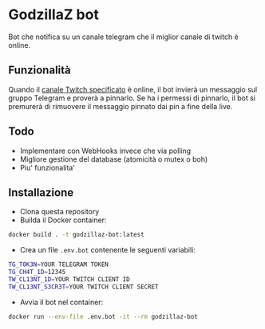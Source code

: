 # GodzillaZ bot

Bot che notifica su un canale telegram che il miglior canale di twitch è online.

## Funzionalità

Quando il [canale Twitch specificato](./main.ts) è online, il bot invierà un
messaggio sul gruppo Telegram e proverà a pinnarlo. Se ha i permessi di
pinnarlo, il bot si premurerà di rimuovere il messaggio pinnato dai pin a fine
della live.

## Todo

- Implementare con WebHooks invece che via polling
- Migliore gestione del database (atomicità o mutex o boh)
- Piu' funzionalita'

## Installazione

- Clona questa repository
- Builda il Docker container:

```bash
docker build . -t godzillaz-bot:latest
```

- Crea un file `.env.bot` contenente le seguenti variabili:

```bash
TG_T0K3N=YOUR TELEGRAM TOKEN
TG_CH4T_1D=12345
TW_CL13NT_1D=YOUR TWITCH CLIENT ID
TW_CL13NT_S3CR3T=YOUR TWITCH CLIENT SECRET
```

- Avvia il bot nel container:

```bash
docker run --env-file .env.bot -it --rm godzillaz-bot
```
